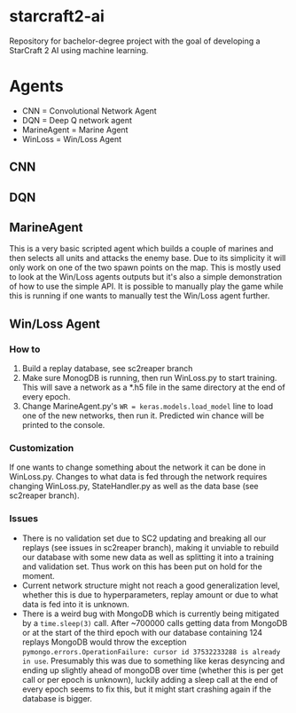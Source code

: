 # starcraft2-ai
Repository for bachelor-degree project with the goal of developing a StarCraft 2 AI using machine learning.



# Agents

* CNN = Convolutional Network Agent
* DQN = Deep Q network agent
* MarineAgent = Marine Agent
* WinLoss = Win/Loss Agent
## CNN

## DQN

## MarineAgent
This is a very basic scripted agent which builds a couple of marines and then selects all units and attacks the enemy base. Due to its simplicity it will only work on one of the two spawn points on the map. This is mostly used to look at the Win/Loss agents outputs but it's also a simple demonstration of how to use the simple API. It is possible to manually play the game while this is running if one wants to manually test the Win/Loss agent further.


## Win/Loss Agent
### How to
> 
1. Build a replay database, see sc2reaper branch
2. Make sure MonogDB is running, then run WinLoss.py to start training. This will save a network as a \*.h5 file in the same directory at the end of every epoch.
3. Change MarineAgent.py's `WR = keras.models.load_model` line to load one of the new networks, then run it. Predicted win chance will be printed to the console.

### Customization
If one wants to change something about the network it can be done in WinLoss.py.
Changes to what data is fed through the network requires changing WinLoss.py, StateHandler.py as well as the data base (see sc2reaper branch).

### Issues
* There is no validation set due to SC2 updating and breaking all our replays (see issues in sc2reaper branch), making it unviable to rebuild our database with some new data as well as splitting it into a training and validation set. Thus work on this has been put on hold for the moment.
* Current network structure might not reach a good generalization level, whether this is due to hyperparameters, replay amount or due to what data is fed into it is unknown.
* There is a weird bug with MongoDB which is currently being mitigated by a `time.sleep(3)` call. After ~700000 calls getting data from MongoDB or at the start of the third epoch with our database containing 124 replays MongoDB would throw the exception `pymongo.errors.OperationFailure: cursor id 37532233288 is already in use`. Presumably this was due to something like keras desyncing and ending up slightly ahead of mongoDB over time (whether this is per get call or per epoch is unknown), luckily adding a sleep call at the end of every epoch seems to fix this, but it might start crashing again if the database is bigger.
